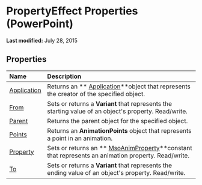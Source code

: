 
# PropertyEffect Properties (PowerPoint)

 **Last modified:** July 28, 2015


## Properties



|**Name**|**Description**|
|:-----|:-----|
| [Application](ffc1925d-c27b-bddb-2546-2f0957812943.md)|Returns an  ** [Application](978c2b99-4271-b953-4283-73b5f3d96f41.md)**object that represents the creator of the specified object.|
| [From](314435d3-27aa-323b-65f4-de7f7864f30d.md)|Sets or returns a  **Variant** that represents the starting value of an object's property. Read/write.|
| [Parent](a6fa3de5-1c8a-cb3a-c47e-b41510834516.md)|Returns the parent object for the specified object.|
| [Points](6b9ff569-cbe8-0be0-fcba-2bdd969283fc.md)|Returns an  **AnimationPoints** object that represents a point in an animation.|
| [Property](bb0ef094-0edd-3bc4-c02a-70fc8646017e.md)|Sets or returns an  ** [MsoAnimProperty](6e5d3977-5dd4-15d7-0e09-4514aead8ce8.md)**constant that represents an animation property. Read/write.|
| [To](453cc64b-88b7-e543-fff5-d218b8cc320f.md)|Sets or returns a  **Variant** that represents the ending value of an object's property. Read/write.|
